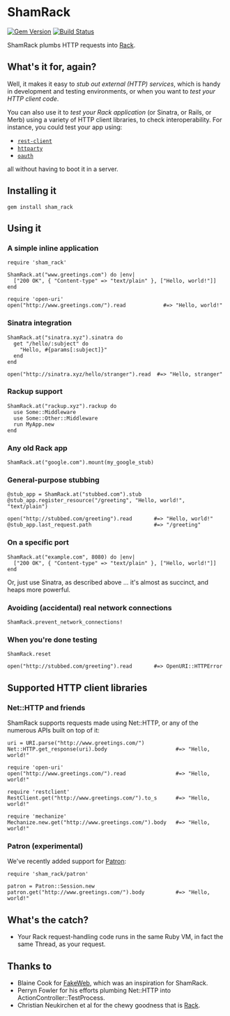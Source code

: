 ShamRack
========

[![Gem Version](https://badge.fury.io/rb/sham_rack.png)](http://badge.fury.io/rb/sham_rack)
[![Build Status](https://secure.travis-ci.org/mdub/sham_rack.png?branch=master)](http://travis-ci.org/mdub/sham_rack)

ShamRack plumbs HTTP requests into [Rack][rack].

What's it for, again?
---------------------

Well, it makes it easy to _stub out external (HTTP) services_, which is handy in development and testing environments, or when you want to _test your HTTP client code_.

You can also use it to _test your Rack application_ (or Sinatra, or Rails, or Merb) using a variety of HTTP client libraries, to check interoperability. For instance, you could test your app using:

* [`rest-client`][rest-client]
* [`httparty`][httparty]
* [`oauth`][oauth]

all without having to boot it in a server.

Installing it
-------------

    gem install sham_rack

Using it
--------

### A simple inline application

    require 'sham_rack'

    ShamRack.at("www.greetings.com") do |env|
      ["200 OK", { "Content-type" => "text/plain" }, ["Hello, world!"]]
    end

    require 'open-uri'
    open("http://www.greetings.com/").read            #=> "Hello, world!"

### Sinatra integration

    ShamRack.at("sinatra.xyz").sinatra do
      get "/hello/:subject" do
        "Hello, #{params[:subject]}"
      end
    end

    open("http://sinatra.xyz/hello/stranger").read  #=> "Hello, stranger"

### Rackup support

    ShamRack.at("rackup.xyz").rackup do
      use Some::Middleware
      use Some::Other::Middleware
      run MyApp.new
    end

### Any old Rack app

    ShamRack.at("google.com").mount(my_google_stub)

### General-purpose stubbing

    @stub_app = ShamRack.at("stubbed.com").stub
    @stub_app.register_resource("/greeting", "Hello, world!", "text/plain")

    open("http://stubbed.com/greeting").read       #=> "Hello, world!"
    @stub_app.last_request.path                    #=> "/greeting"


### On a specific port

    ShamRack.at("example.com", 8080) do |env|
      ["200 OK", { "Content-type" => "text/plain" }, ["Hello, world!"]]
    end
    
Or, just use Sinatra, as described above ... it's almost as succinct, and heaps more powerful.

### Avoiding (accidental) real network connections

    ShamRack.prevent_network_connections!

### When you're done testing

    ShamRack.reset

    open("http://stubbed.com/greeting").read       #=> OpenURI::HTTPError

Supported HTTP client libraries
-------------------------------

### Net::HTTP and friends

ShamRack supports requests made using Net::HTTP, or any of the numerous APIs built on top of it:

    uri = URI.parse("http://www.greetings.com/")
    Net::HTTP.get_response(uri).body                      #=> "Hello, world!"

    require 'open-uri'
    open("http://www.greetings.com/").read                #=> "Hello, world!"

    require 'restclient'
    RestClient.get("http://www.greetings.com/").to_s      #=> "Hello, world!"

    require 'mechanize'
    Mechanize.new.get("http://www.greetings.com/").body   #=> "Hello, world!"

### Patron (experimental)

We've recently added support for [Patron][patron]:

    require 'sham_rack/patron'

    patron = Patron::Session.new
    patron.get("http://www.greetings.com/").body          #=> "Hello, world!"

What's the catch?
-----------------

* Your Rack request-handling code runs in the same Ruby VM, in fact the same Thread, as your request.

Thanks to
---------

* Blaine Cook for [FakeWeb][fakeweb], which was an inspiration for ShamRack.
* Perryn Fowler for his efforts plumbing Net::HTTP into ActionController::TestProcess.
* Christian Neukirchen et al for the chewy goodness that is [Rack][rack].

[rack]: http://rack.rubyforge.org/
[sinatra]: http://www.sinatrarb.com/
[rest-client]: http://github.com/adamwiggins/rest-client
[httparty]: http://github.com/jnunemaker/httparty
[oauth]: http://oauth.rubyforge.org/
[fakeweb]: http://fakeweb.rubyforge.org/
[mechanize]: http://mechanize.rubyforge.org
[patron]: http://github.com/toland/Patron
